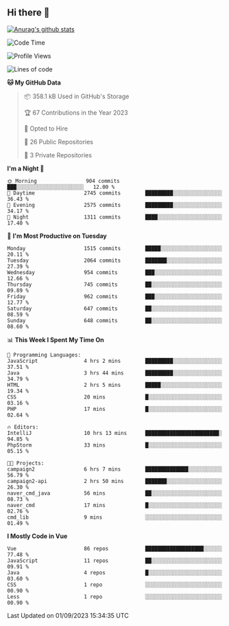 ## Hi there 👋

[![Anurag's github stats](https://github-readme-stats.vercel.app/api?username=Songwonseok)](https://github.com/anuraghazra/github-readme-stats)



<!--START_SECTION:waka-->
![Code Time](http://img.shields.io/badge/Code%20Time-2%2C489%20hrs%2016%20mins-blue)

![Profile Views](http://img.shields.io/badge/Profile%20Views-1-blue)

![Lines of code](https://img.shields.io/badge/From%20Hello%20World%20I%27ve%20Written-35.0%20million%20lines%20of%20code-blue)

**🐱 My GitHub Data** 

> 📦 358.1 kB Used in GitHub's Storage 
 > 
> 🏆 67 Contributions in the Year 2023
 > 
> 💼 Opted to Hire
 > 
> 📜 26 Public Repositories 
 > 
> 🔑 3 Private Repositories 
 > 
**I'm a Night 🦉** 

```text
🌞 Morning                904 commits         ███░░░░░░░░░░░░░░░░░░░░░░   12.00 % 
🌆 Daytime                2745 commits        █████████░░░░░░░░░░░░░░░░   36.43 % 
🌃 Evening                2575 commits        █████████░░░░░░░░░░░░░░░░   34.17 % 
🌙 Night                  1311 commits        ████░░░░░░░░░░░░░░░░░░░░░   17.40 % 
```
📅 **I'm Most Productive on Tuesday** 

```text
Monday                   1515 commits        █████░░░░░░░░░░░░░░░░░░░░   20.11 % 
Tuesday                  2064 commits        ███████░░░░░░░░░░░░░░░░░░   27.39 % 
Wednesday                954 commits         ███░░░░░░░░░░░░░░░░░░░░░░   12.66 % 
Thursday                 745 commits         ██░░░░░░░░░░░░░░░░░░░░░░░   09.89 % 
Friday                   962 commits         ███░░░░░░░░░░░░░░░░░░░░░░   12.77 % 
Saturday                 647 commits         ██░░░░░░░░░░░░░░░░░░░░░░░   08.59 % 
Sunday                   648 commits         ██░░░░░░░░░░░░░░░░░░░░░░░   08.60 % 
```


📊 **This Week I Spent My Time On** 

```text
💬 Programming Languages: 
JavaScript               4 hrs 2 mins        █████████░░░░░░░░░░░░░░░░   37.51 % 
Java                     3 hrs 44 mins       █████████░░░░░░░░░░░░░░░░   34.79 % 
HTML                     2 hrs 5 mins        █████░░░░░░░░░░░░░░░░░░░░   19.34 % 
CSS                      20 mins             █░░░░░░░░░░░░░░░░░░░░░░░░   03.16 % 
PHP                      17 mins             █░░░░░░░░░░░░░░░░░░░░░░░░   02.64 % 

🔥 Editors: 
IntelliJ                 10 hrs 13 mins      ████████████████████████░   94.85 % 
PhpStorm                 33 mins             █░░░░░░░░░░░░░░░░░░░░░░░░   05.15 % 

🐱‍💻 Projects: 
campaign2                6 hrs 7 mins        ██████████████░░░░░░░░░░░   56.79 % 
campaign2-api            2 hrs 50 mins       ███████░░░░░░░░░░░░░░░░░░   26.30 % 
naver_cmd_java           56 mins             ██░░░░░░░░░░░░░░░░░░░░░░░   08.73 % 
naver_cmd                17 mins             █░░░░░░░░░░░░░░░░░░░░░░░░   02.76 % 
cmd_lib                  9 mins              ░░░░░░░░░░░░░░░░░░░░░░░░░   01.49 % 
```

**I Mostly Code in Vue** 

```text
Vue                      86 repos            ███████████████████░░░░░░   77.48 % 
JavaScript               11 repos            ██░░░░░░░░░░░░░░░░░░░░░░░   09.91 % 
Java                     4 repos             █░░░░░░░░░░░░░░░░░░░░░░░░   03.60 % 
CSS                      1 repo              ░░░░░░░░░░░░░░░░░░░░░░░░░   00.90 % 
Less                     1 repo              ░░░░░░░░░░░░░░░░░░░░░░░░░   00.90 % 
```




 Last Updated on 01/09/2023 15:34:35 UTC
<!--END_SECTION:waka-->
